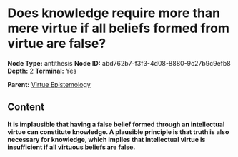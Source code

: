 # Does knowledge require more than mere virtue if all beliefs formed from virtue are false?

**Node Type:** antithesis
**Node ID:** abd762b7-f3f3-4d08-8880-9c27b9c9efb8
**Depth:** 2
**Terminal:** Yes

**Parent:** [Virtue Epistemology](virtue-epistemology.md)

## Content

**It is implausible that having a false belief formed through an intellectual virtue can constitute knowledge. A plausible principle is that truth is also necessary for knowledge, which implies that intellectual virtue is insufficient if all virtuous beliefs are false.**
